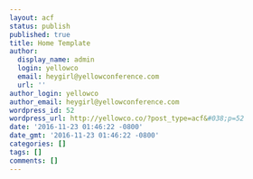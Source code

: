 ```yaml
---
layout: acf
status: publish
published: true
title: Home Template
author:
  display_name: admin
  login: yellowco
  email: heygirl@yellowconference.com
  url: ''
author_login: yellowco
author_email: heygirl@yellowconference.com
wordpress_id: 52
wordpress_url: http://yellowco.co/?post_type=acf&#038;p=52
date: '2016-11-23 01:46:22 -0800'
date_gmt: '2016-11-23 01:46:22 -0800'
categories: []
tags: []
comments: []
---
```


